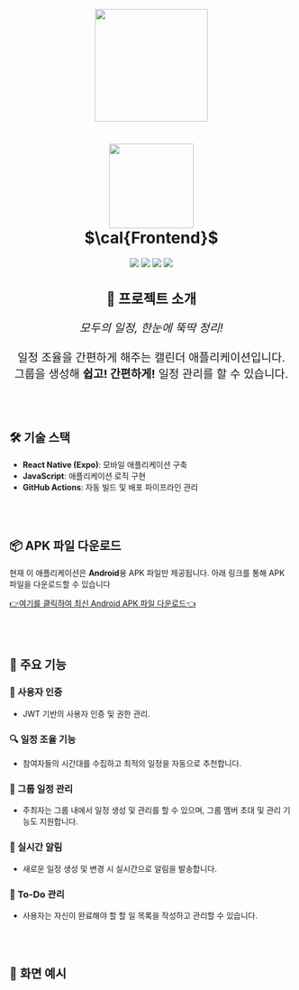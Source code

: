<p align="center">
  <img src="https://github.com/user-attachments/assets/89c45b3c-a2e6-4c03-a4f1-676415e0a6ae" width="200">
</p>

<h1 align="center"> <img src="https://github.com/user-attachments/assets/28d1eafd-0b44-4ebd-a4f4-95e1648e24e1" width="150"> <br>  $\cal{Frontend}$</h1>


<p align="center">
  <img src="https://img.shields.io/badge/Expo-000020?style=for-the-badge&logo=Expo&logoColor=white" />
  <img src="https://img.shields.io/badge/React_Native-61DAFB?style=for-the-badge&logo=React&logoColor=white" />
  <img src="https://img.shields.io/badge/JavaScript-F7DF1E?style=for-the-badge&logo=JavaScript&logoColor=white" />
  <img src="https://img.shields.io/badge/GitHub_Actions-2088FF?style=for-the-badge&logo=GitHubActions&logoColor=white" />
</p>

<h2 align="center" style="font-size: 24"><b>🚀 프로젝트 소개</b></h2>

<p align="center" style="font-size: 20">
  <i>모두의 일정, 한눈에 뚝딱 정리!</i><br><br>
  일정 조율을 간편하게 해주는 캘린더 애플리케이션입니다.<br>
  그룹을 생성해 <b>쉽고! 간편하게!</b> 일정 관리를 할 수 있습니다.
</p>

<br><br>

## 🛠️ 기술 스택
- **React Native (Expo)**: 모바일 애플리케이션 구축
- **JavaScript**: 애플리케이션 로직 구현
- **GitHub Actions**: 자동 빌드 및 배포 파이프라인 관리

<br><br>
 
## 📦 APK 파일 다운로드
현재 이 애플리케이션은 **Android**용 APK 파일만 제공됩니다. 아래 링크를 통해 APK 파일을 다운로드할 수 있습니다

[👉여기를 클릭하여 최신 Android APK 파일 다운로드👈](https://github.com/GoblinCalendar/Goblin_Frontend/releases/download/v1.0.0/application-e502fab9-2ce1-4300-a966-7ece374adac7.apk)

<br><br>

## 🌟 주요 기능

### 🔐 사용자 인증
- JWT 기반의 사용자 인증 및 권한 관리.
  
### 🔍 일정 조율 기능
- 참여자들의 시간대를 수집하고 최적의 일정을 자동으로 추천합니다.

### 📅 그룹 일정 관리
- 주최자는 그룹 내에서 일정 생성 및 관리를 할 수 있으며, 그룹 멤버 초대 및 관리 기능도 지원합니다.

### 📲 실시간 알림
- 새로운 일정 생성 및 변경 시 실시간으로 알림을 발송합니다.

### 💬 To-Do 관리
- 사용자는 자신이 완료해야 할 할 일 목록을 작성하고 관리할 수 있습니다.

<br><br>

## 🎨 화면 예시
<!-- 화면 예시 이미지를 여기에 추가 -->
